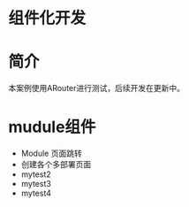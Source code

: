 # 组件化开发

# 简介
本案例使用ARouter进行测试，后续开发在更新中。
# mudule组件
* Module 页面跳转
* 创建各个多部署页面
 * mytest2
 * mytest3
 * mytest4


